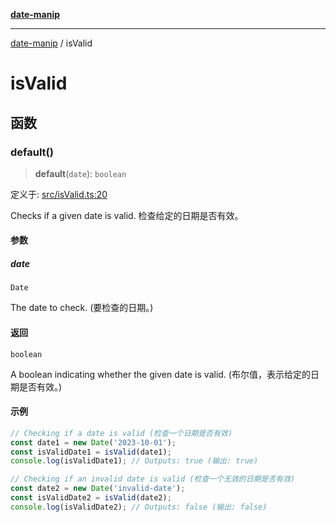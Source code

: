 [**date-manip**](index.md)

***

[date-manip](modules.md) / isValid

# isValid

## 函数

### default()

> **default**(`date`): `boolean`

定义于: [src/isValid.ts:20](https://github.com/fengxinming/date-manip/blob/8fccf261c90ecd05d2eaf7f8c5a47a123e2bb753/src/isValid.ts#L20)

Checks if a given date is valid.
检查给定的日期是否有效。

#### 参数

##### date

`Date`

The date to check. (要检查的日期。)

#### 返回

`boolean`

A boolean indicating whether the given date is valid. (布尔值，表示给定的日期是否有效。)

#### 示例

```ts
// Checking if a date is valid (检查一个日期是否有效)
const date1 = new Date('2023-10-01');
const isValidDate1 = isValid(date1);
console.log(isValidDate1); // Outputs: true (输出: true)

// Checking if an invalid date is valid (检查一个无效的日期是否有效)
const date2 = new Date('invalid-date');
const isValidDate2 = isValid(date2);
console.log(isValidDate2); // Outputs: false (输出: false)
```
